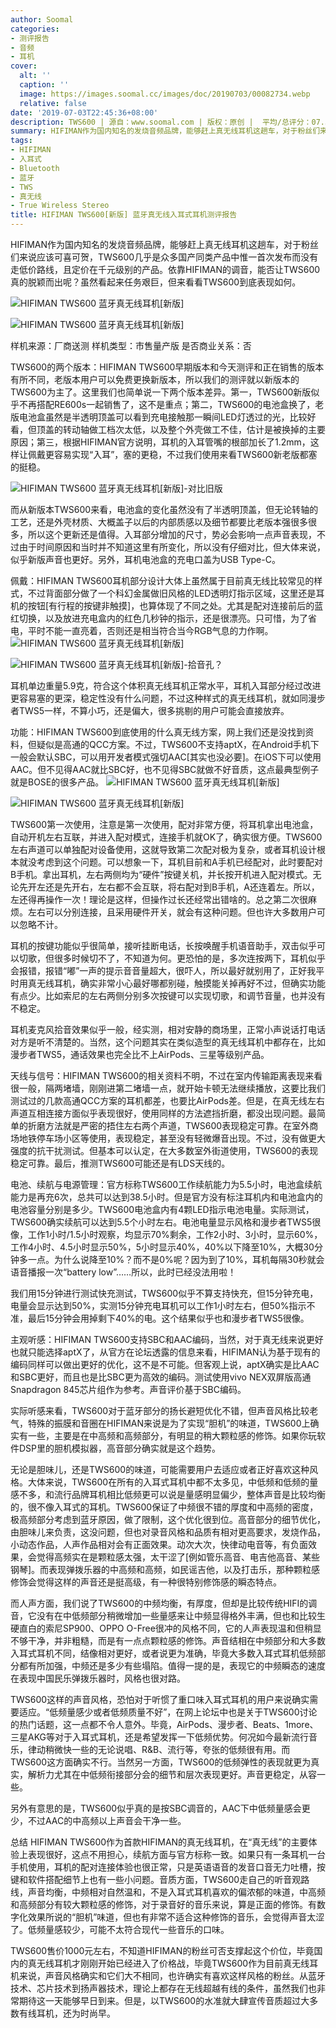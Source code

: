 ```yaml
---
author: Soomal
categories:
- 测评报告
- 音频
- 耳机
cover:
  alt: ''
  caption: ''
  image: https://images.soomal.cc/images/doc/20190703/00082734.webp
  relative: false
date: '2019-07-03T22:45:36+08:00'
description: TWS600 | 源自：www.soomal.com | 版权：原创 |  平均/总评分：07.38/59
summary: HIFIMAN作为国内知名的发烧音频品牌，能够赶上真无线耳机这趟车，对于粉丝们来说应该可喜可贺，TWS600几乎是众多国产同类产品中惟一首次发布而没有走低价路线，且定价在千元级别的产品。依靠HIFIMAN的调音，能否让TWS600真的脱颖而出呢？
tags:
- HIFIMAN
- 入耳式
- Bluetooth
- 蓝牙
- TWS
- 真无线
- True Wireless Stereo
title: HIFIMAN TWS600[新版] 蓝牙真无线入耳式耳机测评报告
---
```


HIFIMAN作为国内知名的发烧音频品牌，能够赶上真无线耳机这趟车，对于粉丝们来说应该可喜可贺，TWS600几乎是众多国产同类产品中惟一首次发布而没有走低价路线，且定价在千元级别的产品。依靠HIFIMAN的调音，能否让TWS600真的脱颖而出呢？虽然看起来任务艰巨，但来看看TWS600到底表现如何。



![HIFIMAN TWS600 蓝牙真无线耳机[新版]](https://images.soomal.cc/images/doc/20190627/00082652_01.webp)



![HIFIMAN TWS600 蓝牙真无线耳机[新版]](https://images.soomal.cc/images/doc/20190627/00082651_01.webp)



样机来源：厂商送测
样机类型：市售量产版
是否商业关系：否



TWS600的两个版本：HIFIMAN TWS600早期版本和今天测评和正在销售的版本有所不同，老版本用户可以免费更换新版本，所以我们的测评就以新版本的TWS600为主了。这里我们也简单说一下两个版本差异。第一，TWS600新版似乎不再搭配RE600s一起销售了，这不是重点；第二，TWS600的电池盒换了，老版电池盒虽然是半透明顶盖可以看到充电接触那一瞬间LED灯透过的光，比较好看，但顶盖的转动轴做工档次太低，以及整个外壳做工不佳，估计是被换掉的主要原因；第三，根据HIFIMAN官方说明，耳机的入耳管嘴的根部加长了1.2mm，这样让佩戴更容易实现“入耳”，塞的更稳，不过我们使用来看TWS600新老版都塞的挺稳。



![HIFIMAN TWS600 蓝牙真无线耳机[新版]-对比旧版](https://images.soomal.cc/images/doc/20190627/00082656.webp)



而从新版本TWS600来看，电池盒的变化虽然没有了半透明顶盖，但无论转轴的工艺，还是外壳材质、大概盖子以后的内部质感以及细节都要比老版本强很多很多，所以这个更新还是值得。入耳部分增加的尺寸，势必会影响一点声音表现，不过由于时间原因和当时并不知道这里有所变化，所以没有仔细对比，但大体来说，似乎新版声音也更好。另外，耳机电池盒的充电口盖为USB Type-C。

佩戴：HIFIMAN TWS600耳机部分设计大体上虽然属于目前真无线比较常见的样式，不过背面部分做了一个科幻金属做旧风格的LED透明灯指示区域，这里还是耳机的按钮[有行程的按键非触摸]，也算体现了不同之处。尤其是配对连接前后的蓝红切换，以及放进充电盒内的红色几秒钟的指示，还是很漂亮。只可惜，为了省电，平时不能一直亮着，否则还是相当符合当今RGB气息的力作啊。
![HIFIMAN TWS600 蓝牙真无线耳机[新版]](https://images.soomal.cc/images/doc/20190627/00082655_01.webp)




![HIFIMAN TWS600 蓝牙真无线耳机[新版]-拾音孔？](https://images.soomal.cc/images/doc/20190627/00082660_01.webp)




耳机单边重量5.9克，符合这个体积真无线耳机正常水平，耳机入耳部分经过改进更容易塞的更深，稳定性没有什么问题，不过这种样式的真无线耳机，就如同漫步者TWS5一样，不算小巧，还是偏大，很多挑剔的用户可能会直接放弃。

功能：HIFIMAN TWS600到底使用的什么真无线方案，网上我们还是没找到资料，但疑似是高通的QCC方案。不过，TWS600不支持aptX，在Android手机下一般会默认SBC，可以用开发者模式强切AAC[其实也没必要]。在iOS下可以使用AAC。但不见得AAC就比SBC好，也不见得SBC就做不好音质，这点最典型例子就是BOSE的很多产品。
![HIFIMAN TWS600 蓝牙真无线耳机[新版]](https://images.soomal.cc/images/doc/20190627/00082648_01.webp)




![HIFIMAN TWS600 蓝牙真无线耳机[新版]](https://images.soomal.cc/images/doc/20190627/00082657_01.webp)




TWS600第一次使用，注意是第一次使用，配对非常方便，将耳机拿出电池盒，自动开机左右互联，并进入配对模式，连接手机就OK了，确实很方便。TWS600左右声道可以单独配对设备使用，这就导致第二次配对极为复杂，或者耳机设计根本就没考虑到这个问题。可以想象一下，耳机目前和A手机已经配对，此时要配对B手机。拿出耳机，左右两侧均为“硬件”按键关机，并长按开机进入配对模式。无论先开左还是先开右，左右都不会互联，将右配对到B手机，A还连着左。所以，左还得再操作一次！理论是这样，但操作过长还经常出错啥的。总之第二次很麻烦。左右可以分别连接，且采用硬件开关，就会有这种问题。但也许大多数用户可以忽略不计。

耳机的按键功能似乎很简单，接听挂断电话，长按唤醒手机语音助手，双击似乎可以切歌，但很多时候切不了，不知道为何。更恐怕的是，多次连按两下，耳机似乎会报错，报错“嘟”一声的提示音音量超大，很吓人，所以最好就别用了，正好我平时用真无线耳机，确实非常小心最好哪都别碰，触摸能关掉再好不过，但确实功能有点少。比如索尼的左右两侧分别多次按键可以实现切歌，和调节音量，也并没有不稳定。

耳机麦克风拾音效果似乎一般，经实测，相对安静的商场里，正常小声说话打电话对方是听不清楚的。当然，这个问题其实在类似造型的真无线耳机中都存在，比如漫步者TWS5，通话效果也完全比不上AirPods、三星等级别产品。

天线与信号：HIFIMAN TWS600的相关资料不明，不过在室内传输距离表现来看很一般，隔两堵墙，刚刚进第二堵墙一点，就开始卡顿无法继续播放，这要比我们测试过的几款高通QCC方案的耳机都差，也要比AirPods差。但是，在真无线左右声道互相连接方面似乎表现很好，使用同样的方法遮挡折磨，都没出现问题。最简单的折磨方法就是严密的捂住左右两个声道，TWS600表现稳定可靠。在室外商场地铁停车场小区等使用，表现稳定，甚至没有轻微爆音出现。不过，没有做更大强度的抗干扰测试。但基本可以认定，在大多数室外街道使用，TWS600的表现稳定可靠。最后，推测TWS600可能还是有LDS天线的。

电池、续航与电源管理：官方标称TWS600工作续航能力为5.5小时，电池盒续航能力是再充6次，总共可以达到38.5小时。但是官方没有标注耳机内和电池盒内的电池容量分别是多少。TWS600电池盒内有4颗LED指示电池电量。实际测试，TWS600确实续航可以达到5.5个小时左右。电池电量显示风格和漫步者TWS5很像，工作1小时/1.5小时观察，均显示70%剩余，工作2小时、3小时，显示60%，工作4小时、4.5小时显示50%，5小时显示40%，40%以下降至10%，大概30分钟多一点。为什么说降至10%？而不是0%呢？因为到了10%，耳机每隔30秒就会语音播报一次“battery low”……所以，此时已经没法用啦！

我们用15分钟进行测试快充测试，TWS600似乎不算支持快充，但15分钟充电，电量会显示达到50%，实测15分钟充电耳机可以工作1小时左右，但50%指示不准，最后15分钟会用掉剩下40%的电。这个结果似乎也和漫步者TWS5很像。

主观听感：HIFIMAN TWS600支持SBC和AAC编码，当然，对于真无线来说更好也就只能选择aptX了，从官方在论坛透露的信息来看，HIFIMAN认为基于现有的编码同样可以做出更好的优化，这不是不可能。但客观上说，aptX确实是比AAC和SBC更好，而且也是比SBC更为高效的编码。测试使用vivo NEX双屏版高通Snapdragon 845芯片组作为参考。声音评价基于SBC编码。

实际听感来看，TWS600对于蓝牙部分的扬长避短优化不错，但声音风格比较老气，特殊的振膜和音圈在HIFIMAN来说是为了实现“胆机”的味道，TWS600上确实有一些，主要是在中高频和高频部分，有明显的稍大颗粒感的修饰。如果你玩软件DSP里的胆机模拟器，高音部分确实就是这个趋势。

无论是胆味儿，还是TWS600的味道，可能需要用户去适应或者正好喜欢这种风格。大体来说，TWS600在所有的入耳式耳机中都不太多见，中低频和低频的量感不多，和流行品牌耳机相比低频更可以说是量感明显偏少，整体声音是比较均衡的，很不像入耳式的耳机。TWS600保证了中频很不错的厚度和中高频的密度，极高频部分考虑到蓝牙原因，做了限制，这个优化很到位。高音部分的细节优化，由胆味儿来负责，这没问题，但也对录音风格和品质有相对更高要求，发烧作品，小动态作品，人声作品相对会有正面效果。动次大次，快律动电音等，有负面效果，会觉得高频实在是颗粒感太强，太干涩了[例如管乐高音、电吉他高音、某些钢琴]。而表现弹拨乐器的中高频和高频，如民谣吉他，以及打击乐，那种颗粒感修饰会觉得这样的声音还是挺高级，有一种很特别修饰感的瞬态特点。

而人声方面，我们说了TWS600的中频均衡，有厚度，但却是比较传统HIFI的调音，它没有在中低频部分稍微增加一些量感来让中频显得格外丰满，但也和比较生硬直白的索尼SP900、OPPO O-Free很冲的风格不同，它的人声表现温和但稍显不够干净，并非粗糙，而是有一点点颗粒感的修饰。声音结相在中频部分和大多数入耳式耳机不同，结像相对更好，或者说更为准确，毕竟大多数入耳式耳机低频部分都有所加强，中频还是多少有些塌陷。值得一提的是，表现它的中频瞬态的速度在表现中国民乐弹拨乐器时，风格也很对路。

TWS600这样的声音风格，恐怕对于听惯了重口味入耳式耳机的用户来说确实需要适应。“低频量感少或者低频质量不好”，在网上论坛中也是关于TWS600讨论的热门话题，这一点都不令人意外。毕竟，AirPods、漫步者、Beats、1more、三星AKG等对于入耳式耳机，还是希望发挥一下低频优势。何况如今最新流行音乐，律动稍微快一些的无论说唱、R&B、流行等，夸张的低频很有用。而TWS600这方面确实不行。当然另一方面，TWS600的低频弹性的表现就更为真实，解析力尤其在中低频衔接部分会的细节和层次表现更好。声音更稳定，从容一些。

另外有意思的是，TWS600似乎真的是按SBC调音的，AAC下中低频量感会更少，不过AAC的中高频以上声音会干净一些。

总结
HIFIMAN TWS600作为首款HIFIMAN的真无线耳机，在“真无线”的主要体验上表现很好，这点不用担心，续航方面与官方标称一致。如果只有一条耳机一台手机使用，耳机的配对连接体验也很正常，只是英语语音的发音口音无力吐槽，按键和软件搭配细节上也有一些小问题。音质方面，TWS600走自己的听音观路线，声音均衡，中频相对自然温和，不是入耳式耳机喜欢的偏浓郁的味道，中高频和高频部分有较大颗粒感的修饰，对于录音好的音乐来说，算是正面的修饰。有数字化效果所说的“胆机”味道，但也有非常不适合这种修饰的音乐，会觉得声音太涩了。低频量感较少，可能不太符合现代一些音乐的口味。

TWS600售价1000元左右，不知道HIFIMAN的粉丝可否支撑起这个价位，毕竟国内的真无线耳机才刚刚开始已经进入了价格战，毕竟TWS600作为目前真无线耳机来说，声音风格确实和它们大不相同，也许确实有喜欢这样风格的粉丝。从蓝牙技术、芯片技术到扬声器技术，理论上都存在无线超越有线的条件，虽然我们也非常期待这一天能够早日到来。但是，以TWS600的水准就大肆宣传音质超过大多数有线耳机，还为时尚早。
